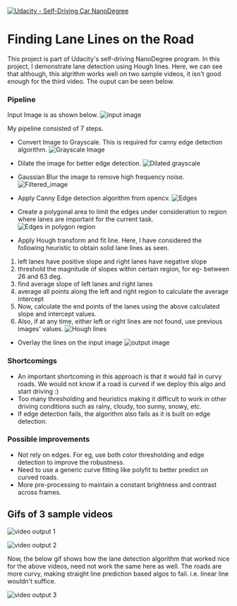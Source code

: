 [![Udacity - Self-Driving Car NanoDegree](https://s3.amazonaws.com/udacity-sdc/github/shield-carnd.svg)](http://www.udacity.com/drive)

# **Finding Lane Lines on the Road** 
This project is part of Udacity's self-driving NanoDegree program. In this project, I demonstrate lane detection using Hough lines. Here, we can see that although, this algrithm works well on two sample videos, it isn't good enough for the third video. The ouput can be seen below.

### Pipeline

Input Image is as shown below.
![input image](output_images/input_img.png)

My pipeline consisted of 7 steps.

- Convert Image to Grayscale. This is required for canny edge detection algorithm.
![Grayscale Image](output_images/grayscale.png)

- Dilate the image for better edge detection.
![Dilated grayscale](output_images/gray_dilated.png)

- Gaussian Blur the image to remove high frequency noise.
![Filtered_image](output_images/gray_blurred.png)

- Apply Canny Edge detection algorithm from opencv.
![Edges](output_images/edges.png)

- Create a polygonal area to limit the edges under consideration to region where lanes are important for the current task.
![Edges in polygon region](output_images/edges_roi.png)

- Apply Hough transform and fit line. Here, I have considered the following heuristic to obtain solid lane lines as seen.
1. left lanes have positive slope and right lanes have negative slope
2. threshold the magnitude of slopes within certain region, for eg- between 26 and 63 deg.
3. find average slope of left lanes and right lanes
4. average all points along the left and right region to calculate the average intercept
5. Now, calculate the end points of the lanes using the above calculated slope and intercept values.
6. Also, if at any time, either left or right lines are not found, use previous images' values.
![Hough lines](output_images/hough_lines.png)

- Overlay the lines on the input image
![output image](output_images/output_image.png)

### Shortcomings

- An important shortcoming in this approach is that it would fail in curvy roads. We would not know if a road is curved if we deploy this algo and start driving :)
- Too many thresholding and heuristics making it difficult to work in other driving conditions such as rainy, cloudy, too sunny, snowy, etc.
- If edge detection fails, the algorithm also fails as it is built on edge detection. 


### Possible improvements

- Not rely on edges. For eg, use both color thresholding and edge detection to improve the robustness.
- Need to use a generic curve fitting like polyfit to better predict on curved roads.
- More pre-processing to maintain a constant brightness and contrast across frames. 

## Gifs of 3 sample videos

![video output 1](output_images/solid_white_enhanced.gif)

![video output 2](output_images/solid_yellow_enhanced.gif)

Now, the below gif shows how the lane detection algorithm that worked nice for the above videos, need not work the same here as well. The roads are more curvy, making straight line prediction based algos to fail. i.e. linear line wouldn't suffice.

![video output 3](output_images/challenge.gif)
